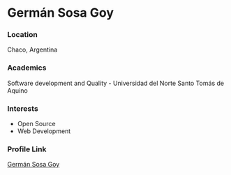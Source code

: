 # Germán Sosa Goy

### Location

Chaco, Argentina

### Academics

Software development and Quality - Universidad del Norte Santo Tomás de Aquino

### Interests

- Open Source
- Web Development

### Profile Link

[Germán Sosa Goy](https://github.com/germansosagoy)
